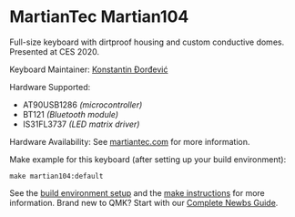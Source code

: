 # MartianTec Martian104

Full-size keyboard with dirtproof housing and custom conductive domes. Presented at CES 2020.

Keyboard Maintainer: [Konstantin Đorđević](https://github.com/vomindoraan)

Hardware Supported:
- AT90USB1286 _(microcontroller)_
- BT121 _(Bluetooth module)_
- IS31FL3737 _(LED matrix driver)_

Hardware Availability: See [martiantec.com](https://martiantec.com) for more information.

Make example for this keyboard (after setting up your build environment):

    make martian104:default

See the [build environment setup](https://docs.qmk.fm/#/getting_started_build_tools) and the [make instructions](https://docs.qmk.fm/#/getting_started_make_guide) for more information. Brand new to QMK? Start with our [Complete Newbs Guide](https://docs.qmk.fm/#/newbs).
